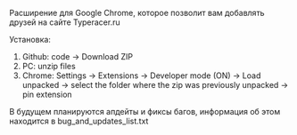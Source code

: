 Расширение для Google Chrome, которое позволит вам добавлять друзей на сайте Typeracer.ru

Установка: 
1) Github: code -> Download ZIP 
2) PC: unzip files
3) Chrome: Settings -> Extensions -> Developer mode (ON) -> Load unpacked -> select the folder where the zip was previously unpacked -> pin extension 

В будущем планируются апдейты и фиксы багов, информация об этом находится в bug_and_updates_list.txt


